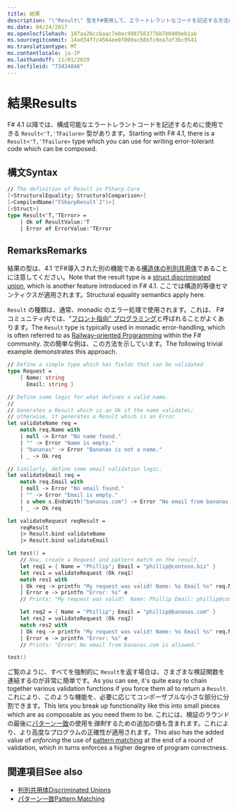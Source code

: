 ```yaml
---
title: 結果
description: "\"Result\" 型をF#使用して、エラートレラントなコードを記述する方法について説明します。"
ms.date: 04/24/2017
ms.openlocfilehash: 187aa26ccbaac7e0ec998756377bb7b0489eb1ab
ms.sourcegitcommit: 14ad34f7c4564ee0f009acb8bfc0ea7af3bc9541
ms.translationtype: MT
ms.contentlocale: ja-JP
ms.lasthandoff: 11/01/2019
ms.locfileid: "73424846"
---
```

# <a name="results"></a><span data-ttu-id="b0eb8-103">結果</span><span class="sxs-lookup"><span data-stu-id="b0eb8-103">Results</span></span>

<span data-ttu-id="b0eb8-104">F# 4.1 以降では、構成可能なエラートレラントコードを記述するために使用できる `Result<'T,'TFailure>` 型があります。</span><span class="sxs-lookup"><span data-stu-id="b0eb8-104">Starting with F# 4.1, there is a `Result<'T,'TFailure>` type which you can use for writing error-tolerant code which can be composed.</span></span>

## <a name="syntax"></a><span data-ttu-id="b0eb8-105">構文</span><span class="sxs-lookup"><span data-stu-id="b0eb8-105">Syntax</span></span>

```fsharp
// The definition of Result in FSharp.Core
[<StructuralEquality; StructuralComparison>]
[<CompiledName("FSharpResult`2")>]
[<Struct>]
type Result<'T,'TError> =
    | Ok of ResultValue:'T
    | Error of ErrorValue:'TError
```

## <a name="remarks"></a><span data-ttu-id="b0eb8-106">Remarks</span><span class="sxs-lookup"><span data-stu-id="b0eb8-106">Remarks</span></span>

<span data-ttu-id="b0eb8-107">結果の型は、4.1 でF#導入された別の機能である[構造体の判別共用体](discriminated-unions.md#struct-discriminated-unions)であることに注意してください。</span><span class="sxs-lookup"><span data-stu-id="b0eb8-107">Note that the result type is a [struct discriminated union](discriminated-unions.md#struct-discriminated-unions), which is another feature introduced in F# 4.1.</span></span>  <span data-ttu-id="b0eb8-108">ここでは構造的等値セマンティクスが適用されます。</span><span class="sxs-lookup"><span data-stu-id="b0eb8-108">Structural equality semantics apply here.</span></span>

<span data-ttu-id="b0eb8-109">`Result` の種類は、通常、monadic のエラー処理で使用されます。これは、 F#コミュニティ内では、"[フロント指向" プログラミング](https://swlaschin.gitbooks.io/fsharpforfunandprofit/content/posts/recipe-part2.html)と呼ばれることがよくあります。</span><span class="sxs-lookup"><span data-stu-id="b0eb8-109">The `Result` type is typically used in monadic error-handling, which is often referred to as [Railway-oriented Programming](https://swlaschin.gitbooks.io/fsharpforfunandprofit/content/posts/recipe-part2.html) within the F# community.</span></span>  <span data-ttu-id="b0eb8-110">次の簡単な例は、この方法を示しています。</span><span class="sxs-lookup"><span data-stu-id="b0eb8-110">The following trivial example demonstrates this approach.</span></span>

```fsharp
// Define a simple type which has fields that can be validated
type Request =
    { Name: string
      Email: string }

// Define some logic for what defines a valid name.
//
// Generates a Result which is an Ok if the name validates;
// otherwise, it generates a Result which is an Error.
let validateName req =
    match req.Name with
    | null -> Error "No name found."
    | "" -> Error "Name is empty."
    | "bananas" -> Error "Bananas is not a name."
    | _ -> Ok req

// Similarly, define some email validation logic.
let validateEmail req =
    match req.Email with
    | null -> Error "No email found."
    | "" -> Error "Email is empty."
    | s when s.EndsWith("bananas.com") -> Error "No email from bananas.com is allowed."
    | _ -> Ok req

let validateRequest reqResult =
    reqResult
    |> Result.bind validateName
    |> Result.bind validateEmail

let test() =
    // Now, create a Request and pattern match on the result.
    let req1 = { Name = "Phillip"; Email = "phillip@contoso.biz" }
    let res1 = validateRequest (Ok req1)
    match res1 with
    | Ok req -> printfn "My request was valid! Name: %s Email %s" req.Name req.Email
    | Error e -> printfn "Error: %s" e
    // Prints: "My request was valid!  Name: Phillip Email: phillip@consoto.biz"

    let req2 = { Name = "Phillip"; Email = "phillip@bananas.com" }
    let res2 = validateRequest (Ok req2)
    match res2 with
    | Ok req -> printfn "My request was valid! Name: %s Email %s" req.Name req.Email
    | Error e -> printfn "Error: %s" e
    // Prints: "Error: No email from bananas.com is allowed."

test()
```

<span data-ttu-id="b0eb8-111">ご覧のように、すべてを強制的に `Result`を返す場合は、さまざまな検証関数を連結するのが非常に簡単です。</span><span class="sxs-lookup"><span data-stu-id="b0eb8-111">As you can see, it's quite easy to chain together various validation functions if you force them all to return a `Result`.</span></span>  <span data-ttu-id="b0eb8-112">これにより、このような機能を、必要に応じてコンポーザブルな小さな部分に分割できます。</span><span class="sxs-lookup"><span data-stu-id="b0eb8-112">This lets you break up functionality like this into small pieces which are as composable as you need them to be.</span></span>  <span data-ttu-id="b0eb8-113">これには、検証のラウンドの最後に[パターン一致](pattern-matching.md)の使用を*強制*するための追加の値も含まれます。これにより、より高度なプログラムの正確性が適用されます。</span><span class="sxs-lookup"><span data-stu-id="b0eb8-113">This also has the added value of *enforcing* the use of [pattern matching](pattern-matching.md) at the end of a round of validation, which in turns enforces a higher degree of program correctness.</span></span>

## <a name="see-also"></a><span data-ttu-id="b0eb8-114">関連項目</span><span class="sxs-lookup"><span data-stu-id="b0eb8-114">See also</span></span>

- [<span data-ttu-id="b0eb8-115">判別共用体</span><span class="sxs-lookup"><span data-stu-id="b0eb8-115">Discriminated Unions</span></span>](discriminated-unions.md)
- [<span data-ttu-id="b0eb8-116">パターン一致</span><span class="sxs-lookup"><span data-stu-id="b0eb8-116">Pattern Matching</span></span>](pattern-matching.md)
